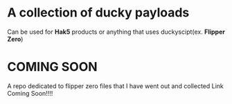                                                                                                                                                 
# A collection of ducky payloads 
Can be used for **Hak5** products or anything that uses duckyscipt(ex. **Flipper Zero**)

# COMING SOON
A repo dedicated to flipper zero files that I have went out and collected
Link Coming Soon!!!!